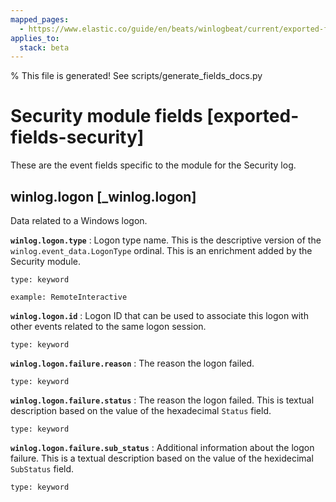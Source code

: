 ```yaml
---
mapped_pages:
  - https://www.elastic.co/guide/en/beats/winlogbeat/current/exported-fields-security.html
applies_to:
  stack: beta
---
```


% This file is generated! See scripts/generate_fields_docs.py

# Security module fields [exported-fields-security]

These are the event fields specific to the module for the Security log.

## winlog.logon [_winlog.logon]

Data related to a Windows logon.

**`winlog.logon.type`**
:   Logon type name. This is the descriptive version of the `winlog.event_data.LogonType` ordinal. This is an enrichment added by the Security module.

    type: keyword

    example: RemoteInteractive


**`winlog.logon.id`**
:   Logon ID that can be used to associate this logon with other events related to the same logon session.

    type: keyword


**`winlog.logon.failure.reason`**
:   The reason the logon failed.

    type: keyword


**`winlog.logon.failure.status`**
:   The reason the logon failed. This is textual description based on the value of the hexadecimal `Status` field.

    type: keyword


**`winlog.logon.failure.sub_status`**
:   Additional information about the logon failure. This is a textual description based on the value of the hexidecimal `SubStatus` field.

    type: keyword


